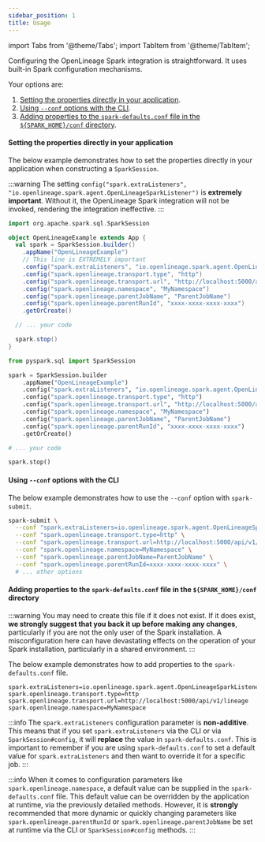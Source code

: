 ```yaml
---
sidebar_position: 1
title: Usage
---
```



import Tabs from '@theme/Tabs';
import TabItem from '@theme/TabItem';

Configuring the OpenLineage Spark integration is straightforward. It uses built-in Spark configuration mechanisms.

Your options are:

1. [Setting the properties directly in your application](#setting-the-properties-directly-in-your-application).
2. [Using `--conf` options with the CLI](#using---conf-options-with-the-cli).
3. [Adding properties to the `spark-defaults.conf` file in the `${SPARK_HOME}/conf` directory](#adding-properties-to-the-spark-defaultsconf-file-in-the-spark_homeconf-directory).

#### Setting the properties directly in your application

The below example demonstrates how to set the properties directly in your application when
constructing
a `SparkSession`.

:::warning
The setting `config("spark.extraListeners", "io.openlineage.spark.agent.OpenLineageSparkListener")` is
**extremely important**. Without it, the OpenLineage Spark integration will not be invoked, rendering
the integration ineffective.
:::

<Tabs groupId="spark-app-conf">
<TabItem value="scala" label="Scala">

```scala
import org.apache.spark.sql.SparkSession

object OpenLineageExample extends App {
  val spark = SparkSession.builder()
    .appName("OpenLineageExample")
    // This line is EXTREMELY important
    .config("spark.extraListeners", "io.openlineage.spark.agent.OpenLineageSparkListener")
    .config("spark.openlineage.transport.type", "http")
    .config("spark.openlineage.transport.url", "http://localhost:5000/api/v1/lineage")
    .config("spark.openlineage.namespace", "MyNamespace")
    .config("spark.openlineage.parentJobName", "ParentJobName")
    .config("spark.openlineage.parentRunId", "xxxx-xxxx-xxxx-xxxx")
    .getOrCreate()

  // ... your code

  spark.stop()
}
```

</TabItem>
<TabItem value="python" label="Python">

```python
from pyspark.sql import SparkSession

spark = SparkSession.builder
    .appName("OpenLineageExample")
    .config("spark.extraListeners", "io.openlineage.spark.agent.OpenLineageSparkListener")
    .config("spark.openlineage.transport.type", "http")
    .config("spark.openlineage.transport.url", "http://localhost:5000/api/v1/lineage")
    .config("spark.openlineage.namespace", "MyNamespace")
    .config("spark.openlineage.parentJobName", "ParentJobName")
    .config("spark.openlineage.parentRunId", "xxxx-xxxx-xxxx-xxxx")
    .getOrCreate()

# ... your code

spark.stop()
```

</TabItem>
</Tabs>

#### Using `--conf` options with the CLI

The below example demonstrates how to use the `--conf` option with `spark-submit`.

```bash
spark-submit \
  --conf "spark.extraListeners=io.openlineage.spark.agent.OpenLineageSparkListener" \
  --conf "spark.openlineage.transport.type=http" \
  --conf "spark.openlineage.transport.url=http://localhost:5000/api/v1/lineage" \
  --conf "spark.openlineage.namespace=MyNamespace" \
  --conf "spark.openlineage.parentJobName=ParentJobName" \
  --conf "spark.openlineage.parentRunId=xxxx-xxxx-xxxx-xxxx" \
  # ... other options
```

#### Adding properties to the `spark-defaults.conf` file in the `${SPARK_HOME}/conf` directory

:::warning
You may need to create this file if it does not exist. If it does exist, **we strongly suggest that
you back it up before making any changes**, particularly if you are not the only user of the Spark
installation. A misconfiguration here can have devastating effects on the operation of your Spark
installation, particularly in a shared environment.
:::

The below example demonstrates how to add properties to the `spark-defaults.conf` file.

```properties
spark.extraListeners=io.openlineage.spark.agent.OpenLineageSparkListener
spark.openlineage.transport.type=http
spark.openlineage.transport.url=http://localhost:5000/api/v1/lineage
spark.openlineage.namespace=MyNamespace
```

:::info
The `spark.extraListeners` configuration parameter is **non-additive**. This means that if you set
`spark.extraListeners` via the CLI or via `SparkSession#config`, it will **replace** the value
in `spark-defaults.conf`. This is important to remember if you are using `spark-defaults.conf` to
set a default value for `spark.extraListeners` and then want to override it for a specific job.
:::

:::info
When it comes to configuration parameters like `spark.openlineage.namespace`, a default value can
be supplied in the `spark-defaults.conf` file. This default value can be overridden by the
application at runtime, via the previously detailed methods. However, it is **strongly** recommended
that more dynamic or quickly changing parameters like `spark.openlineage.parentRunId` or
`spark.openlineage.parentJobName` be set at runtime via the CLI or `SparkSession#config` methods.
:::
